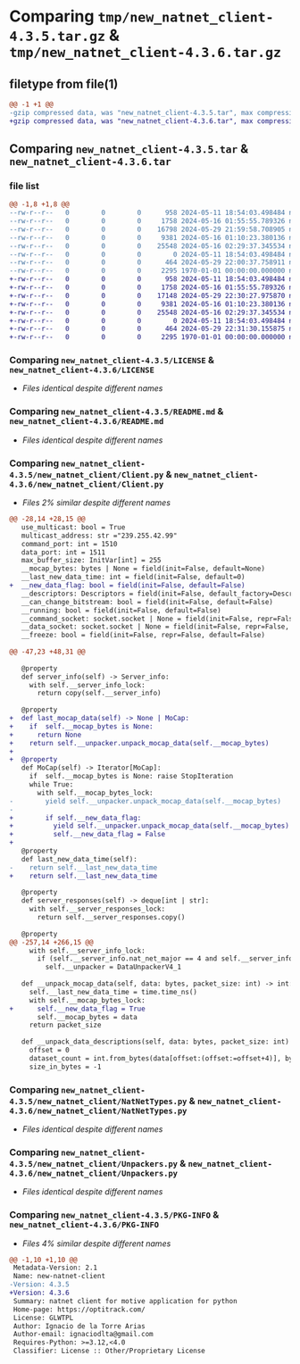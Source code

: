 # Comparing `tmp/new_natnet_client-4.3.5.tar.gz` & `tmp/new_natnet_client-4.3.6.tar.gz`

## filetype from file(1)

```diff
@@ -1 +1 @@
-gzip compressed data, was "new_natnet_client-4.3.5.tar", max compression
+gzip compressed data, was "new_natnet_client-4.3.6.tar", max compression
```

## Comparing `new_natnet_client-4.3.5.tar` & `new_natnet_client-4.3.6.tar`

### file list

```diff
@@ -1,8 +1,8 @@
--rw-r--r--   0        0        0      958 2024-05-11 18:54:03.498484 new_natnet_client-4.3.5/LICENSE
--rw-r--r--   0        0        0     1758 2024-05-16 01:55:55.789326 new_natnet_client-4.3.5/README.md
--rw-r--r--   0        0        0    16798 2024-05-29 21:59:58.708905 new_natnet_client-4.3.5/new_natnet_client/Client.py
--rw-r--r--   0        0        0     9381 2024-05-16 01:10:23.380136 new_natnet_client-4.3.5/new_natnet_client/NatNetTypes.py
--rw-r--r--   0        0        0    25548 2024-05-16 02:29:37.345534 new_natnet_client-4.3.5/new_natnet_client/Unpackers.py
--rw-r--r--   0        0        0        0 2024-05-11 18:54:03.498484 new_natnet_client-4.3.5/new_natnet_client/__init__.py
--rw-r--r--   0        0        0      464 2024-05-29 22:00:37.758911 new_natnet_client-4.3.5/pyproject.toml
--rw-r--r--   0        0        0     2295 1970-01-01 00:00:00.000000 new_natnet_client-4.3.5/PKG-INFO
+-rw-r--r--   0        0        0      958 2024-05-11 18:54:03.498484 new_natnet_client-4.3.6/LICENSE
+-rw-r--r--   0        0        0     1758 2024-05-16 01:55:55.789326 new_natnet_client-4.3.6/README.md
+-rw-r--r--   0        0        0    17148 2024-05-29 22:30:27.975870 new_natnet_client-4.3.6/new_natnet_client/Client.py
+-rw-r--r--   0        0        0     9381 2024-05-16 01:10:23.380136 new_natnet_client-4.3.6/new_natnet_client/NatNetTypes.py
+-rw-r--r--   0        0        0    25548 2024-05-16 02:29:37.345534 new_natnet_client-4.3.6/new_natnet_client/Unpackers.py
+-rw-r--r--   0        0        0        0 2024-05-11 18:54:03.498484 new_natnet_client-4.3.6/new_natnet_client/__init__.py
+-rw-r--r--   0        0        0      464 2024-05-29 22:31:30.155875 new_natnet_client-4.3.6/pyproject.toml
+-rw-r--r--   0        0        0     2295 1970-01-01 00:00:00.000000 new_natnet_client-4.3.6/PKG-INFO
```

### Comparing `new_natnet_client-4.3.5/LICENSE` & `new_natnet_client-4.3.6/LICENSE`

 * *Files identical despite different names*

### Comparing `new_natnet_client-4.3.5/README.md` & `new_natnet_client-4.3.6/README.md`

 * *Files identical despite different names*

### Comparing `new_natnet_client-4.3.5/new_natnet_client/Client.py` & `new_natnet_client-4.3.6/new_natnet_client/Client.py`

 * *Files 2% similar despite different names*

```diff
@@ -28,14 +28,15 @@
   use_multicast: bool = True
   multicast_address: str ="239.255.42.99"
   command_port: int = 1510
   data_port: int = 1511
   max_buffer_size: InitVar[int] = 255
   __mocap_bytes: bytes | None = field(init=False, default=None)
   __last_new_data_time: int = field(init=False, default=0)
+  __new_data_flag: bool = field(init=False, default=False)
   __descriptors: Descriptors = field(init=False, default_factory=Descriptors)
   __can_change_bitstream: bool = field(init=False, default=False)
   __running: bool = field(init=False, default=False)
   __command_socket: socket.socket | None = field(init=False, repr=False, default=None)
   __data_socket: socket.socket | None = field(init=False, repr=False, default=None)
   __freeze: bool = field(init=False, repr=False, default=False)
 
@@ -47,23 +48,31 @@
 
   @property
   def server_info(self) -> Server_info:
     with self.__server_info_lock:
       return copy(self.__server_info)
 
   @property
+  def last_mocap_data(self) -> None | MoCap:
+    if  self.__mocap_bytes is None:
+      return None
+    return self.__unpacker.unpack_mocap_data(self.__mocap_bytes)
+
+  @property
   def MoCap(self) -> Iterator[MoCap]:
     if  self.__mocap_bytes is None: raise StopIteration
     while True:
       with self.__mocap_bytes_lock:
-        yield self.__unpacker.unpack_mocap_data(self.__mocap_bytes)
-  
+        if self.__new_data_flag:
+          yield self.__unpacker.unpack_mocap_data(self.__mocap_bytes)
+          self.__new_data_flag = False
+
   @property
   def last_new_data_time(self):
-    return self.__last_new_data_time  
+    return self.__last_new_data_time
 
   @property
   def server_responses(self) -> deque[int | str]:
     with self.__server_responses_lock:
       return self.__server_responses.copy()
 
   @property
@@ -257,14 +266,15 @@
     with self.__server_info_lock:
       if (self.__server_info.nat_net_major == 4 and self.__server_info.nat_net_minor >= 1) or self.__server_info.nat_net_major == 0:
         self.__unpacker = DataUnpackerV4_1
 
   def __unpack_mocap_data(self, data: bytes, packet_size: int) -> int:
     self.__last_new_data_time = time.time_ns()
     with self.__mocap_bytes_lock:
+      self.__new_data_flag = True
       self.__mocap_bytes = data
     return packet_size
 
   def __unpack_data_descriptions(self, data: bytes, packet_size: int) -> int:
     offset = 0
     dataset_count = int.from_bytes(data[offset:(offset:=offset+4)], byteorder='little', signed=True)
     size_in_bytes = -1
```

### Comparing `new_natnet_client-4.3.5/new_natnet_client/NatNetTypes.py` & `new_natnet_client-4.3.6/new_natnet_client/NatNetTypes.py`

 * *Files identical despite different names*

### Comparing `new_natnet_client-4.3.5/new_natnet_client/Unpackers.py` & `new_natnet_client-4.3.6/new_natnet_client/Unpackers.py`

 * *Files identical despite different names*

### Comparing `new_natnet_client-4.3.5/PKG-INFO` & `new_natnet_client-4.3.6/PKG-INFO`

 * *Files 4% similar despite different names*

```diff
@@ -1,10 +1,10 @@
 Metadata-Version: 2.1
 Name: new-natnet-client
-Version: 4.3.5
+Version: 4.3.6
 Summary: natnet client for motive application for python
 Home-page: https://optitrack.com/
 License: GLWTPL
 Author: Ignacio de la Torre Arias
 Author-email: ignaciodlta@gmail.com
 Requires-Python: >=3.12,<4.0
 Classifier: License :: Other/Proprietary License
```

